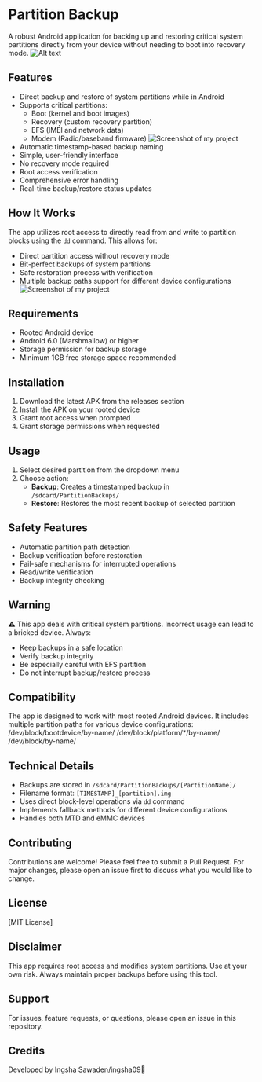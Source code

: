 # Partition Backup
A robust Android application for backing up and restoring critical system partitions directly from your device without needing to boot into recovery mode.
![Alt text](Screenshots/Screenshot_20241213-012414.png)
## Features
- Direct backup and restore of system partitions while in Android
- Supports critical partitions:
  - Boot (kernel and boot images)
  - Recovery (custom recovery partition)
  - EFS (IMEI and network data)
  - Modem (Radio/baseband firmware)
![Screenshot of my project](Screenshots/Screenshot_20241213-012422.png)
- Automatic timestamp-based backup naming
- Simple, user-friendly interface
- No recovery mode required
- Root access verification
- Comprehensive error handling
- Real-time backup/restore status updates

## How It Works
The app utilizes root access to directly read from and write to partition blocks using the `dd` command. This allows for:
- Direct partition access without recovery mode
- Bit-perfect backups of system partitions
- Safe restoration process with verification
- Multiple backup paths support for different device configurations
![Screenshot of my project](Screenshots/Screenshot_20241213-012432.png)
## Requirements
- Rooted Android device
- Android 6.0 (Marshmallow) or higher
- Storage permission for backup storage
- Minimum 1GB free storage space recommended

## Installation
1. Download the latest APK from the releases section
2. Install the APK on your rooted device
3. Grant root access when prompted
4. Grant storage permissions when requested

## Usage
1. Select desired partition from the dropdown menu
2. Choose action:
   - **Backup**: Creates a timestamped backup in `/sdcard/PartitionBackups/`
   - **Restore**: Restores the most recent backup of selected partition

## Safety Features
- Automatic partition path detection
- Backup verification before restoration
- Fail-safe mechanisms for interrupted operations
- Read/write verification
- Backup integrity checking

## Warning
⚠️ This app deals with critical system partitions. Incorrect usage can lead to a bricked device. Always:
- Keep backups in a safe location
- Verify backup integrity
- Be especially careful with EFS partition
- Do not interrupt backup/restore process

## Compatibility
The app is designed to work with most rooted Android devices. It includes multiple partition paths for various device configurations:
/dev/block/bootdevice/by-name/
/dev/block/platform/*/by-name/
/dev/block/by-name/


## Technical Details
- Backups are stored in `/sdcard/PartitionBackups/[PartitionName]/`
- Filename format: `[TIMESTAMP]_[partition].img`
- Uses direct block-level operations via `dd` command
- Implements fallback methods for different device configurations
- Handles both MTD and eMMC devices

## Contributing
Contributions are welcome! Please feel free to submit a Pull Request. For major changes, please open an issue first to discuss what you would like to change.

## License
[MIT License]

## Disclaimer
This app requires root access and modifies system partitions. Use at your own risk. Always maintain proper backups before using this tool.

## Support
For issues, feature requests, or questions, please open an issue in this repository.

## Credits
Developed by Ingsha Sawaden/ingsha09👾
